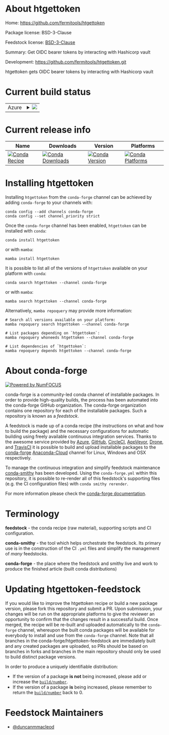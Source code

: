 About htgettoken
================

Home: https://github.com/fermitools/htgettoken

Package license: BSD-3-Clause

Feedstock license: [BSD-3-Clause](https://github.com/conda-forge/htgettoken-feedstock/blob/main/LICENSE.txt)

Summary: Get OIDC bearer tokens by interacting with Hashicorp vault

Development: https://github.com/fermitools/htgettoken.git

htgettoken gets OIDC bearer tokens by interacting with Hashicorp vault


Current build status
====================


<table>
    
  <tr>
    <td>Azure</td>
    <td>
      <details>
        <summary>
          <a href="https://dev.azure.com/conda-forge/feedstock-builds/_build/latest?definitionId=15139&branchName=main">
            <img src="https://dev.azure.com/conda-forge/feedstock-builds/_apis/build/status/htgettoken-feedstock?branchName=main">
          </a>
        </summary>
        <table>
          <thead><tr><th>Variant</th><th>Status</th></tr></thead>
          <tbody><tr>
              <td>linux_64_python3.10.____cpython</td>
              <td>
                <a href="https://dev.azure.com/conda-forge/feedstock-builds/_build/latest?definitionId=15139&branchName=main">
                  <img src="https://dev.azure.com/conda-forge/feedstock-builds/_apis/build/status/htgettoken-feedstock?branchName=main&jobName=linux&configuration=linux_64_python3.10.____cpython" alt="variant">
                </a>
              </td>
            </tr><tr>
              <td>linux_64_python3.7.____cpython</td>
              <td>
                <a href="https://dev.azure.com/conda-forge/feedstock-builds/_build/latest?definitionId=15139&branchName=main">
                  <img src="https://dev.azure.com/conda-forge/feedstock-builds/_apis/build/status/htgettoken-feedstock?branchName=main&jobName=linux&configuration=linux_64_python3.7.____cpython" alt="variant">
                </a>
              </td>
            </tr><tr>
              <td>linux_64_python3.8.____cpython</td>
              <td>
                <a href="https://dev.azure.com/conda-forge/feedstock-builds/_build/latest?definitionId=15139&branchName=main">
                  <img src="https://dev.azure.com/conda-forge/feedstock-builds/_apis/build/status/htgettoken-feedstock?branchName=main&jobName=linux&configuration=linux_64_python3.8.____cpython" alt="variant">
                </a>
              </td>
            </tr><tr>
              <td>linux_64_python3.9.____cpython</td>
              <td>
                <a href="https://dev.azure.com/conda-forge/feedstock-builds/_build/latest?definitionId=15139&branchName=main">
                  <img src="https://dev.azure.com/conda-forge/feedstock-builds/_apis/build/status/htgettoken-feedstock?branchName=main&jobName=linux&configuration=linux_64_python3.9.____cpython" alt="variant">
                </a>
              </td>
            </tr><tr>
              <td>osx_64_python3.10.____cpython</td>
              <td>
                <a href="https://dev.azure.com/conda-forge/feedstock-builds/_build/latest?definitionId=15139&branchName=main">
                  <img src="https://dev.azure.com/conda-forge/feedstock-builds/_apis/build/status/htgettoken-feedstock?branchName=main&jobName=osx&configuration=osx_64_python3.10.____cpython" alt="variant">
                </a>
              </td>
            </tr><tr>
              <td>osx_64_python3.7.____cpython</td>
              <td>
                <a href="https://dev.azure.com/conda-forge/feedstock-builds/_build/latest?definitionId=15139&branchName=main">
                  <img src="https://dev.azure.com/conda-forge/feedstock-builds/_apis/build/status/htgettoken-feedstock?branchName=main&jobName=osx&configuration=osx_64_python3.7.____cpython" alt="variant">
                </a>
              </td>
            </tr><tr>
              <td>osx_64_python3.8.____cpython</td>
              <td>
                <a href="https://dev.azure.com/conda-forge/feedstock-builds/_build/latest?definitionId=15139&branchName=main">
                  <img src="https://dev.azure.com/conda-forge/feedstock-builds/_apis/build/status/htgettoken-feedstock?branchName=main&jobName=osx&configuration=osx_64_python3.8.____cpython" alt="variant">
                </a>
              </td>
            </tr><tr>
              <td>osx_64_python3.9.____cpython</td>
              <td>
                <a href="https://dev.azure.com/conda-forge/feedstock-builds/_build/latest?definitionId=15139&branchName=main">
                  <img src="https://dev.azure.com/conda-forge/feedstock-builds/_apis/build/status/htgettoken-feedstock?branchName=main&jobName=osx&configuration=osx_64_python3.9.____cpython" alt="variant">
                </a>
              </td>
            </tr>
          </tbody>
        </table>
      </details>
    </td>
  </tr>
</table>

Current release info
====================

| Name | Downloads | Version | Platforms |
| --- | --- | --- | --- |
| [![Conda Recipe](https://img.shields.io/badge/recipe-htgettoken-green.svg)](https://anaconda.org/conda-forge/htgettoken) | [![Conda Downloads](https://img.shields.io/conda/dn/conda-forge/htgettoken.svg)](https://anaconda.org/conda-forge/htgettoken) | [![Conda Version](https://img.shields.io/conda/vn/conda-forge/htgettoken.svg)](https://anaconda.org/conda-forge/htgettoken) | [![Conda Platforms](https://img.shields.io/conda/pn/conda-forge/htgettoken.svg)](https://anaconda.org/conda-forge/htgettoken) |

Installing htgettoken
=====================

Installing `htgettoken` from the `conda-forge` channel can be achieved by adding `conda-forge` to your channels with:

```
conda config --add channels conda-forge
conda config --set channel_priority strict
```

Once the `conda-forge` channel has been enabled, `htgettoken` can be installed with `conda`:

```
conda install htgettoken
```

or with `mamba`:

```
mamba install htgettoken
```

It is possible to list all of the versions of `htgettoken` available on your platform with `conda`:

```
conda search htgettoken --channel conda-forge
```

or with `mamba`:

```
mamba search htgettoken --channel conda-forge
```

Alternatively, `mamba repoquery` may provide more information:

```
# Search all versions available on your platform:
mamba repoquery search htgettoken --channel conda-forge

# List packages depending on `htgettoken`:
mamba repoquery whoneeds htgettoken --channel conda-forge

# List dependencies of `htgettoken`:
mamba repoquery depends htgettoken --channel conda-forge
```


About conda-forge
=================

[![Powered by
NumFOCUS](https://img.shields.io/badge/powered%20by-NumFOCUS-orange.svg?style=flat&colorA=E1523D&colorB=007D8A)](https://numfocus.org)

conda-forge is a community-led conda channel of installable packages.
In order to provide high-quality builds, the process has been automated into the
conda-forge GitHub organization. The conda-forge organization contains one repository
for each of the installable packages. Such a repository is known as a *feedstock*.

A feedstock is made up of a conda recipe (the instructions on what and how to build
the package) and the necessary configurations for automatic building using freely
available continuous integration services. Thanks to the awesome service provided by
[Azure](https://azure.microsoft.com/en-us/services/devops/), [GitHub](https://github.com/),
[CircleCI](https://circleci.com/), [AppVeyor](https://www.appveyor.com/),
[Drone](https://cloud.drone.io/welcome), and [TravisCI](https://travis-ci.com/)
it is possible to build and upload installable packages to the
[conda-forge](https://anaconda.org/conda-forge) [Anaconda-Cloud](https://anaconda.org/)
channel for Linux, Windows and OSX respectively.

To manage the continuous integration and simplify feedstock maintenance
[conda-smithy](https://github.com/conda-forge/conda-smithy) has been developed.
Using the ``conda-forge.yml`` within this repository, it is possible to re-render all of
this feedstock's supporting files (e.g. the CI configuration files) with ``conda smithy rerender``.

For more information please check the [conda-forge documentation](https://conda-forge.org/docs/).

Terminology
===========

**feedstock** - the conda recipe (raw material), supporting scripts and CI configuration.

**conda-smithy** - the tool which helps orchestrate the feedstock.
                   Its primary use is in the construction of the CI ``.yml`` files
                   and simplify the management of *many* feedstocks.

**conda-forge** - the place where the feedstock and smithy live and work to
                  produce the finished article (built conda distributions)


Updating htgettoken-feedstock
=============================

If you would like to improve the htgettoken recipe or build a new
package version, please fork this repository and submit a PR. Upon submission,
your changes will be run on the appropriate platforms to give the reviewer an
opportunity to confirm that the changes result in a successful build. Once
merged, the recipe will be re-built and uploaded automatically to the
`conda-forge` channel, whereupon the built conda packages will be available for
everybody to install and use from the `conda-forge` channel.
Note that all branches in the conda-forge/htgettoken-feedstock are
immediately built and any created packages are uploaded, so PRs should be based
on branches in forks and branches in the main repository should only be used to
build distinct package versions.

In order to produce a uniquely identifiable distribution:
 * If the version of a package **is not** being increased, please add or increase
   the [``build/number``](https://docs.conda.io/projects/conda-build/en/latest/resources/define-metadata.html#build-number-and-string).
 * If the version of a package **is** being increased, please remember to return
   the [``build/number``](https://docs.conda.io/projects/conda-build/en/latest/resources/define-metadata.html#build-number-and-string)
   back to 0.

Feedstock Maintainers
=====================

* [@duncanmmacleod](https://github.com/duncanmmacleod/)

